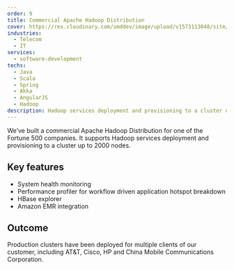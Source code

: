 ```yaml
---
order: 9
title: Commercial Apache Hadoop Distribution
cover: https://res.cloudinary.com/smddev/image/upload/v1573113048/site/project/hadoop.jpg
industries:
  - Telecom
  - IT
services:
  - software-development
techs:
  - Java
  - Scala
  - Spring
  - Akka
  - AngularJS
  - Hadoop
description: Hadoop services deployment and provisioning to a cluster up to 2000 nodes.
---
```

We’ve built a commercial Apache Hadoop Distribution for one of the Fortune 500 companies.
It supports Hadoop services deployment and provisioning to a cluster up to 2000 nodes.

##  Key features

* System health monitoring
* Performance profiler for workflow driven application hotspot breakdown
* HBase explorer
* Amazon EMR integration

## Outcome

Production clusters have been deployed for multiple clients of our customer, including AT&T, Cisco, HP and China Mobile Communications Corporation.
